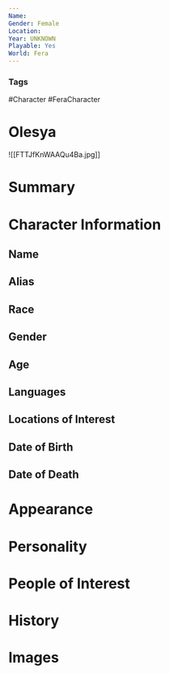 ```yaml
---
Name: 
Gender: Female
Location: 
Year: UNKNOWN
Playable: Yes
World: Fera
---
```


### Tags
#Character #FeraCharacter 

# Olesya
![[FTTJfKnWAAQu4Ba.jpg]]

# Summary


# Character Information

## Name

## Alias

## Race

## Gender

## Age

## Languages

## Locations of Interest

## Date of Birth

## Date of Death

# Appearance

# Personality

# People of Interest

# History

# Images
